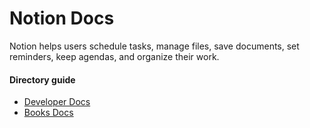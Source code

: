 # Notion Docs

Notion helps users schedule tasks, manage files, save documents, set reminders, keep agendas, and organize their work.

#### Directory guide

- [Developer Docs](/developer-docs/DOCS-DEVELOPER.md)
- [Books Docs](book-docs/DOCS-BOOK.md)


